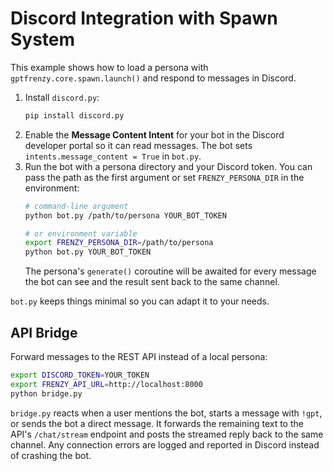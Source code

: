 # Discord Integration with Spawn System

This example shows how to load a persona with `gptfrenzy.core.spawn.launch()`
and respond to messages in Discord.

1. Install `discord.py`:
   ```bash
   pip install discord.py
   ```
2. Enable the **Message Content Intent** for your bot in the Discord
   developer portal so it can read messages. The bot sets
   `intents.message_content = True` in `bot.py`.
3. Run the bot with a persona directory and your Discord token. You can pass
   the path as the first argument or set `FRENZY_PERSONA_DIR` in the
   environment:
   ```bash
   # command-line argument
   python bot.py /path/to/persona YOUR_BOT_TOKEN

   # or environment variable
   export FRENZY_PERSONA_DIR=/path/to/persona
   python bot.py YOUR_BOT_TOKEN
   ```
   The persona's `generate()` coroutine will be awaited for every message the
   bot can see and the result sent back to the same channel.

`bot.py` keeps things minimal so you can adapt it to your needs.

## API Bridge

Forward messages to the REST API instead of a local persona:

```bash
export DISCORD_TOKEN=YOUR_TOKEN
export FRENZY_API_URL=http://localhost:8000
python bridge.py
```

`bridge.py` reacts when a user mentions the bot, starts a message with `!gpt`,
or sends the bot a direct message. It forwards the remaining text to the API's
`/chat/stream` endpoint and posts the streamed reply back to the same channel.
Any connection errors are logged and reported in Discord instead of crashing
the bot.
